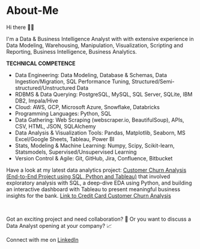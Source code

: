 # About-Me

Hi there 👋🏽 

I'm a Data & Business Intelligence Analyst with with extensive experience in Data Modeling, Warehousing, Manipulation, Visualization, Scripting and Reporting, Business Intelligence, Business Analytics. 

**TECHNICAL COMPETENCE**
- Data Engineering: Data Modeling, Database & Schemas, Data Ingestion/Migration, SQL Performance Tuning, Structured/Semi-structured/Unstructured Data
- RDBMS & Data Querying: PostgreSQL, MySQL, SQL Server, SQLite, IBM DB2, Impala/Hive
- Cloud: AWS, GCP, Microsoft Azure, Snowflake, Databricks
- Programming Languages: Python, SQL
- Data Gathering: Web Scraping (webscraper.io, BeautifulSoup), APIs, CSV, HTML, JSON, SQLAlchemy
- Data Analysis & Visualization Tools: Pandas, Matplotlib, Seaborn, MS Excel/Google Sheets, Tableau, Power BI
- Stats, Modeling & Machine Learning: Numpy, Scipy, Scikit-learn, Statsmodels, Supervised/Unsupervised Learning
- Version Control & Agile: Git, GitHub, Jira, Confluence, Bitbucket



Have a look at my latest data analytics project: [Customer Churn Analysis (End-to-End Project using SQL, Python and Tableau)](https://github.com/nsikan-udoma/customer_churn_analysis-SQL-Python-Tableau) that involved exploratory analysis with SQL, a deep-dive EDA using Python, and building an interactive dashboard with Tableau to present meaningful business insights for the bank.
[Link to Credit Card Customer Churn Analysis](https://github.com/nsikan-udoma/customer_churn_analysis-SQL-Python-Tableau)

<br>

Got an exciting project and need collaboration? 🚀 Or you want to discuss a Data Analyst opening at your company? 📈

Connect with me on [LinkedIn](https://www.linkedin.com/in/nsikanudoma)

